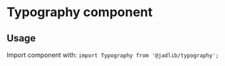 # Typography component

## Usage
Import component with: `import Typography from '@jadlib/typography';`
